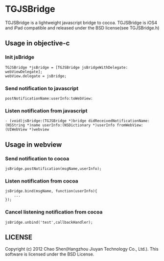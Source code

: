 TGJSBridge
=============
TGJSBridge is a lightweight javascript bridge to cocoa. 
TGJSBridge is iOS4 and iPad compatible and released under the BSD license(see TGJSBridge.h)

Usage in objective-c
----------------------
### Init jsBridge

    TGJSBridge *jsBridge = [TGJSBridge jsBridgeWithDelegate: webViewDelegate];
    webView.delegate = jsBridge;


### Send notification to javascript
`postNotificationName:userInfo:toWebView:`

### Listen notification from javascript

    - (void)jsBridge:(TGJSBridge *)bridge didReceivedNotificationName:(NSString *)name userInfo:(NSDictionary *)userInfo fromWebView:(UIWebView *)webview

Usage in webview
----------------------
### Send notification to cocoa

    jsBridge.postNotification(msgName,userInfo);

### Listen notification from cocoa

    jsBridge.bind(msgName, function(userInfo){
        ...
    });

### Cancel listening notification from cocoa

    jsBridge.unbind('test',callbackHandler);

LICENSE
----------------------
Copyright (c) 2012 Chao Shen(Hangzhou Jiuyan Technology Co., Ltd.). This software is licensed under the BSD License.



